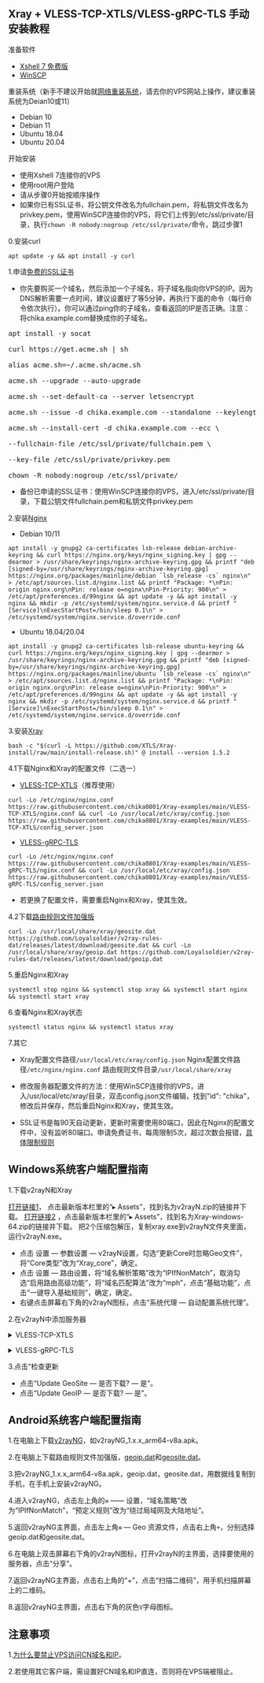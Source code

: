 ## Xray + VLESS-TCP-XTLS/VLESS-gRPC-TLS 手动安装教程

准备软件

- [Xshell 7 免费版](https://www.xshell.com/zh/free-for-home-school/)
- [WinSCP](https://winscp.net/eng/docs/lang:chs)

重装系统（新手不建议开始就[网络重装系统](https://github.com/bohanyang/debi)，请去你的VPS网站上操作，建议重装系统为Deian10或11）

- Debian 10
- Debian 11
- Ubuntu 18.04
- Ubuntu 20.04

开始安装

- 使用Xshell 7连接你的VPS
- 使用root用户登陆
- 请从步骤0开始按顺序操作
- 如果你已有SSL证书，将公钥文件改名为fullchain.pem，将私钥文件改名为privkey.pem，使用WinSCP连接你的VPS，将它们上传到/etc/ssl/private/目录，执行`chown -R nobody:nogroup /etc/ssl/private/`命令，跳过步骤1

0.安装curl

```
apt update -y && apt install -y curl
```

1.申请[免费的SSL证书](https://github.com/acmesh-official/acme.sh)

- 你先要购买一个域名，然后添加一个子域名，将子域名指向你VPS的IP。因为DNS解析需要一点时间，建议设置好了等5分钟，再执行下面的命令（每行命令依次执行）。你可以通过ping你的子域名，查看返回的IP是否正确。注意：将chika.example.com替换成你的子域名。

<pre>apt install -y socat

curl https://get.acme.sh | sh

alias acme.sh=~/.acme.sh/acme.sh

acme.sh --upgrade --auto-upgrade

acme.sh --set-default-ca --server letsencrypt

acme.sh --issue -d chika.example.com --standalone --keylength ec-384

acme.sh --install-cert -d chika.example.com --ecc \

--fullchain-file /etc/ssl/private/fullchain.pem \

--key-file /etc/ssl/private/privkey.pem

chown -R nobody:nogroup /etc/ssl/private/</pre>

- 备份已申请的SSL证书：使用WinSCP连接你的VPS，进入/etc/ssl/private/目录，下载公钥文件fullchain.pem和私钥文件privkey.pem

2.安装[Nginx](http://nginx.org/en/linux_packages.html)

- Debian 10/11
```
apt install -y gnupg2 ca-certificates lsb-release debian-archive-keyring && curl https://nginx.org/keys/nginx_signing.key | gpg --dearmor > /usr/share/keyrings/nginx-archive-keyring.gpg && printf "deb [signed-by=/usr/share/keyrings/nginx-archive-keyring.gpg] https://nginx.org/packages/mainline/debian `lsb_release -cs` nginx\n" > /etc/apt/sources.list.d/nginx.list && printf "Package: *\nPin: origin nginx.org\nPin: release o=nginx\nPin-Priority: 900\n" > /etc/apt/preferences.d/99nginx && apt update -y && apt install -y nginx && mkdir -p /etc/systemd/system/nginx.service.d && printf "[Service]\nExecStartPost=/bin/sleep 0.1\n" > /etc/systemd/system/nginx.service.d/override.conf
```

- Ubuntu 18.04/20.04
```
apt install -y gnupg2 ca-certificates lsb-release ubuntu-keyring && curl https://nginx.org/keys/nginx_signing.key | gpg --dearmor > /usr/share/keyrings/nginx-archive-keyring.gpg && printf "deb [signed-by=/usr/share/keyrings/nginx-archive-keyring.gpg] https://nginx.org/packages/mainline/ubuntu `lsb_release -cs` nginx\n" > /etc/apt/sources.list.d/nginx.list && printf "Package: *\nPin: origin nginx.org\nPin: release o=nginx\nPin-Priority: 900\n" > /etc/apt/preferences.d/99nginx && apt update -y && apt install -y nginx && mkdir -p /etc/systemd/system/nginx.service.d && printf "[Service]\nExecStartPost=/bin/sleep 0.1\n" > /etc/systemd/system/nginx.service.d/override.conf
```

3.安装[Xray](https://github.com/XTLS/Xray-core/releases)

```
bash -c "$(curl -L https://github.com/XTLS/Xray-install/raw/main/install-release.sh)" @ install --version 1.5.2
```

4.1下载Nginx和Xray的配置文件（二选一）

- [VLESS-TCP-XTLS](https://github.com/chika0801/Xray-examples/tree/main/VLESS-TCP-XTLS)（推荐使用）

```
curl -Lo /etc/nginx/nginx.conf https://raw.githubusercontent.com/chika0801/Xray-examples/main/VLESS-TCP-XTLS/nginx.conf && curl -Lo /usr/local/etc/xray/config.json https://raw.githubusercontent.com/chika0801/Xray-examples/main/VLESS-TCP-XTLS/config_server.json
```

- [VLESS-gRPC-TLS](https://github.com/chika0801/Xray-examples/tree/main/VLESS-gRPC-TLS)

```
curl -Lo /etc/nginx/nginx.conf https://raw.githubusercontent.com/chika0801/Xray-examples/main/VLESS-gRPC-TLS/nginx.conf && curl -Lo /usr/local/etc/xray/config.json https://raw.githubusercontent.com/chika0801/Xray-examples/main/VLESS-gRPC-TLS/config_server.json
```

- 若更换了配置文件，需要重启Nginx和Xray，使其生效。

4.2下载[路由规则文件加强版](https://github.com/Loyalsoldier/v2ray-rules-dat)

```
curl -Lo /usr/local/share/xray/geosite.dat https://github.com/Loyalsoldier/v2ray-rules-dat/releases/latest/download/geosite.dat && curl -Lo /usr/local/share/xray/geoip.dat https://github.com/Loyalsoldier/v2ray-rules-dat/releases/latest/download/geoip.dat
```

5.重启Nginx和Xray

```
systemctl stop nginx && systemctl stop xray && systemctl start nginx && systemctl start xray
```

6.查看Nginx和Xray状态

```
systemctl status nginx && systemctl status xray
```

7.其它

- Xray配置文件路径`/usr/local/etc/xray/config.json` Nginx配置文件路径`/etc/nginx/nginx.conf` 路由规则文件目录`/usr/local/share/xray`

- 修改服务器配置文件的方法：使用WinSCP连接你的VPS，进入/usr/local/etc/xray/目录，双击config.json文件编辑，找到"id": "chika"，修改后并保存，然后重启Nginx和Xray，使其生效。

- SSL证书是每90天自动更新，更新时需要使用80端口，因此在Nginx的配置文件中，没有监听80端口。申请免费证书，每周限制5次，超过次数会报错，[具体限制规则](https://letsencrypt.org/zh-cn/docs/rate-limits/)

## Windows系统客户端配置指南

1.下载v2rayN和Xray

[打开链接1](https://github.com/2dust/v2rayN/releases)， 点击最新版本栏里的“▸ Assets”，找到名为v2rayN.zip的链接并下载。
[打开链接2](https://github.com/XTLS/Xray-core/releases) ，点击最新版本栏里的“▸ Assets”，找到名为Xray-windows-64.zip的链接并下载。
把2个压缩包解压，复制xray.exe到v2rayN文件夹里面，运行v2rayN.exe。

- 点击 设置 — 参数设置 — v2rayN设置，勾选“更新Core时忽略Geo文件”，将“Core类型”改为“Xray_core”，确定。
- 点击 设置 — 路由设置，将“域名解析策略”改为“IPIfNonMatch”，取消勾选“启用路由高级功能”，将“域名匹配算法”改为“mph”，点击“基础功能”，点击“一键导入基础规则”，确定，确定。
- 右键点击屏幕右下角的v2rayN图标，点击“系统代理 — 自动配置系统代理”。

2.在v2rayN中添加服务器

<details><summary>VLESS-TCP-XTLS</summary>

点击“服务器 — 添加[VLESS]服务器”，按下图所示填写，地址填写你的子域名(例如chika.example.com)

![VLESS-TCP-XTLS](https://user-images.githubusercontent.com/88967758/132801053-cc8b3aee-5da8-45d5-9e23-115f3b766e52.jpg)</details>

<details><summary>VLESS-gRPC-TLS</summary>

点击“服务器 — 添加[VLESS]服务器”，按下图所示填写，地址填写你的子域名(例如chika.example.com)

![VLESS-gRPC](https://user-images.githubusercontent.com/88967758/132800221-1e67083c-6d38-4f00-8f24-38ae688f3d09.jpg)</details>

3.点击“检查更新
- 点击“Update GeoSite — 是否下载? — 是”。
- 点击“Update GeoIP — 是否下载? — 是”。

## Android系统客户端配置指南

1.在电脑上下载[v2rayNG](https://github.com/2dust/v2rayNg/releases)，如v2rayNG_1.x.x_arm64-v8a.apk。

2.在电脑上下载路由规则文件加强版，[geoip.dat](https://github.com/Loyalsoldier/v2ray-rules-dat/releases/latest/download/geoip.dat)和[geosite.dat](https://github.com/Loyalsoldier/v2ray-rules-dat/releases/latest/download/geosite.dat)。

3.把v2rayNG_1.x.x_arm64-v8a.apk，geoip.dat，geosite.dat，用数据线复制到手机，在手机上安装v2rayNG。

4.进入v2rayNG，点击左上角的`≡` —— 设置，“域名策略”改为“IPIfNonMatch”，“预定义规则”改为“绕过局域网及大陆地址”。

5.返回v2rayNG主界面，点击左上角`≡` — Geo 资源文件，点击右上角`+`，分别选择geoip.dat和geosite.dat。

6.在电脑上双击屏幕右下角的v2rayN图标，打开v2rayN的主界面，选择要使用的服务器，点击“分享”。

7.返回v2rayNG主界面，点击右上角的“+”，点击“扫描二维码”，用手机扫描屏幕上的二维码。

8.返回v2rayNG主界面，点击右下角的灰色`V`字母图标。

## 注意事项

1.[为什么要禁止VPS访问CN域名和IP](https://github.com/XTLS/Xray-core/discussions/593#discussioncomment-845165)。

2.若使用其它客户端，需设置好CN域名和IP直连，否则将在VPS端被阻止。
